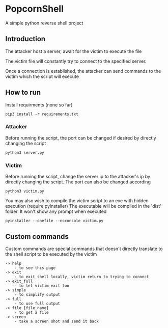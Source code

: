 # PopcornShell
A simple python reverse shell project

## Introduction
The attacker host a server, await for the victim to execute the file

The victim file will constantly try to connect to the specified server.

Once a connection is established, the attacker can send commands to the victim which the script will execute

## How to run
Install requirments (none so far)
```
pip3 install -r requirements.txt
```

### Attacker
Before running the script, the port can be changed if desired by directly changing the script
```
python3 server.py
```

### Victim
Before running the script, change the server ip to the attacker's ip by directly changing the script. The port can also be changed according
```
python3 victim.py
```

You may also wish to compile the victim script to an exe with hidden execution (require pyinstaller)
The executable will be compiled in the 'dist' folder. It won't show any prompt when executed
```
pyinstaller --onefile --noconsole victim.py
```

## Custom commands
Custom commands are special commands that doesn't directly translate to the shell script to be executed by the victim
```
-> help
    - to see this page
-> exit 
    - to exit shell locally, victim return to trying to connect
-> exit_full 
    - to let victim exit too
-> simple
    - to simplify output
-> full
    - to use full output
-> file [file_name]
    - to get a file
-> screen 
    - take a screen shot and send it back
```
